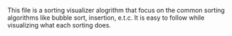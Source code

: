 This file is a sorting visualizer alogrithm that focus on the common sorting algorithms like bubble sort, insertion, e.t.c. It is easy to follow while visualizing what each sorting does.
